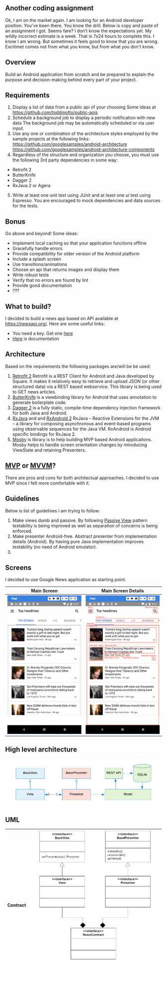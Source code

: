 
## Another coding assignment ##
Ok, I am on the market again. I am looking for an Android developer position. You've been there. You know the drill.
Below is copy and paste of an assignment I got. Seems fare? I don't know the expectations yet. My wildly incorrect estimate is a week. That is 7x24 hours to complete this. I know I am wrong. But sometimes it feels good to know that you are wrong. Excitimet comes not from what you know, but from what you don't know.

## Overview ##
Build an Android application from scratch and be prepared to explain the purpose and decision-making behind
every part of your project.

## Requirements ##
1. Display a list of data from a public api of your choosing
Some ideas at https://github.com/toddmotto/public-apis
2. Schedule a background job to display a periodic notification with new data
The background job may be automatically scheduled or via user input.
3. Use any one or combination of the architecture styles employed by the sample projects at the
following links:
https://github.com/googlesamples/android-architecture
https://github.com/googlesamples/android-architecture-components
4. Regardless of the structure and organization you choose, you must use the following 3rd party
dependencies in some way:
* Retrofit 2
* ButterKnife
* Dagger 2
* RxJava 2 or Agera
5. Write at least one unit test using JUnit and at least one ui test using Espresso.
You are encouraged to mock dependencies and data sources for the tests.

## Bonus ##
Go above and beyond!
Some ideas:
* Implement local caching so that your application functions offline
* Gracefully handle errors
* Provide compatibility for older version of the Android platform
* Include a splash screen
* Use transitions/animations
* Choose an api that returns images and display them
* Write robust tests
* Verify that no errors are found by lint
* Provide good documentation
* ???

## What to build? ##

I decided to build a news app based on API available at https://newsapi.org/. Here are some useful links:
* You need a key. Get one [here](https://newsapi.org/register)
* [Here](https://newsapi.org/docs) is documentation

## Architecture ##

Based on the requirements the following packages are/will be be used:
1. [Retrofit 2](http://square.github.io/retrofit/) Retrofit is a REST Client for Android and Java developed by Square. It makes it relatively easy to retrieve and upload JSON (or other structured data) via a REST based webservice. This library is being used to GET news articles.
2. [ButterKnife](https://github.com/JakeWharton/butterknife) is a viewbinding library for Android that uses annotation to generate boilerplate code.
3. [Dagger 2](https://google.github.io/dagger/) is a fully static, compile-time dependency injection framework for both Java and Android.
4. [RxJava](https://github.com/ReactiveX/RxJava) and and [RxAndroid 2](https://github.com/ReactiveX/RxAndroid) RxJava – Reactive Extensions for the JVM – a library for composing asynchronous and event-based programs using observable sequences for the Java VM. RxAndroid is Android specific bindings for RxJava 2.
5. [Mosby](https://github.com/sockeqwe/mosby) is library is to help building MVP based Android applicaitons. Mosby helps to handle screen orientation changes by introducing ViewState and retaining Presenters.

## [MVP](https://en.wikipedia.org/wiki/Model%E2%80%93view%E2%80%93presenter) or [MVVM](https://en.wikipedia.org/wiki/Model%E2%80%93view%E2%80%93viewmodel)? ##
There are pros and cons for both architectual approaches. I decided to use MVP since I felt more comfortable with it.

## Guidelines ##
Below is list of guidelines I am trying to follow:
1. Make views dumb and passive. By following [Passive View](https://martinfowler.com/eaaDev/PassiveScreen.html) pattern testability is being improved as well as separation of concerns is being enforced.
2. Make presenter Android-free. Abstract presenter from implementation details (Android). By having pure Java implementation improves testability (no need of Android emulator).
3. 

## Screens ##
I decided to use Google News application as starting point.

| Main Screen   | Main Screen Details |
| ------------- |---------------------|
| ![](https://github.com/vadadler/android/blob/master/data-public-api/artifacts/newsapp.png) | ![](https://github.com/vadadler/android/blob/master/data-public-api/artifacts/newsapp_parts.png)       |

## High level architecture ##

![](https://github.com/vadadler/android/blob/master/data-public-api/artifacts/high_level_architecture.png)

## UML ##
| Contract   | ![](https://github.com/vadadler/android/blob/master/data-public-api/artifacts/contract.png) |
| ------------- |---------------------|


